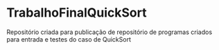 # TrabalhoFinalQuickSort
Repositório criada para publicação de repositório de programas criados para entrada e testes do caso de QuickSort
